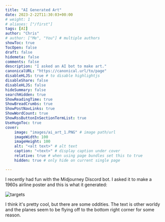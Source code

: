 ```yaml
---
title: "AI Generated Art"
date: 2023-2-22T11:30:03+00:00
# weight: 1
# aliases: ["/first"]
tags: [AI]
author: "Chris"
# author: ["Me", "You"] # multiple authors
showToc: true
TocOpen: false
draft: false
hidemeta: false
comments: false
description: "I asked an AI bot to make art."
canonicalURL: "https://canonical.url/to/page"
disableHLJS: true # to disable highlightjs
disableShare: false
disableHLJS: false
hideSummary: false
searchHidden: true
ShowReadingTime: true
ShowBreadCrumbs: true
ShowPostNavLinks: true
ShowWordCount: true
ShowRssButtonInSectionTermList: true
UseHugoToc: true
cover:
    image: "images/ai_art_1.PNG" # image path/url
    imageWidth: 100
    imageHeight: 100
    alt: "<alt text>" # alt text
    caption: "<text>" # display caption under cover
    relative: true # when using page bundles set this to true
    hidden: true # only hide on current single page

---
```


I recently had fun with the Midjourney Discord bot. I asked it to make a 1960s airline poster and this is what it generated:

![targets](../../images/ai_art_0.PNG)

I think it's pretty cool, but there are some oddities. The text is other worldy and the planes seem to be flying off to the bottom right corner for some reason.  